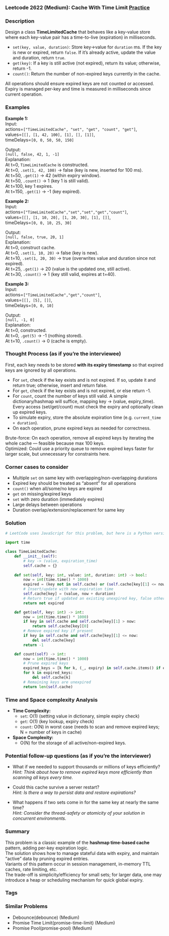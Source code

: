 ### Leetcode 2622 (Medium): Cache With Time Limit [Practice](https://leetcode.com/problems/cache-with-time-limit)

### Description  
Design a class **TimeLimitedCache** that behaves like a key-value store where each key-value pair has a time-to-live (expiration) in milliseconds.  
- `set(key, value, duration)`: Store key→value for `duration` ms. If the key is new or expired, return `false`. If it’s already active, update the value and duration, return `true`.
- `get(key)`: If a key is still active (not expired), return its value; otherwise, return -1.
- `count()`: Return the number of non-expired keys currently in the cache.  

All operations should ensure expired keys are not counted or accessed. Expiry is managed per-key and time is measured in milliseconds since current operation.

### Examples  

**Example 1:**  
Input:  
actions=`["TimeLimitedCache", "set", "get", "count", "get"]`,  
values=`[[], [1, 42, 100], [1], [], [1]]`,  
timeDelays=`[0, 0, 50, 50, 150]`

Output:  
`[null, false, 42, 1, -1]`  
Explanation:  
At t=0, `TimeLimitedCache` is constructed.  
At t=0, `.set(1, 42, 100)` → false (key is new, inserted for 100 ms).  
At t=50, `.get(1)` → 42 (within expiry window).  
At t=50, `.count()` → 1 (key 1 is still valid).  
At t=100, key 1 expires.  
At t=150, `.get(1)` → -1 (key expired).

**Example 2:**  
Input:  
actions=`["TimeLimitedCache","set","set","get","count"]`,  
values=`[[], [1, 10, 20], [1, 20, 30], [1], []]`,  
timeDelays=`[0, 0, 10, 25, 30]`

Output:  
`[null, false, true, 20, 1]`  
Explanation:  
At t=0, construct cache.  
At t=0, `.set(1, 10, 20)` → false (key is new).  
At t=10, `.set(1, 20, 30)` → true (overwrites value and duration since not expired).  
At t=25, `.get(1)` → 20 (value is the updated one, still active).  
At t=30, `.count()` → 1 (key still valid, expires at t=40).

**Example 3:**  
Input:  
actions=`["TimeLimitedCache","get","count"]`,  
values=`[[], [5], []]`,  
timeDelays=`[0, 0, 10]`

Output:  
`[null, -1, 0]`  
Explanation:  
At t=0, constructed.  
At t=0, `.get(5)` → -1 (nothing stored).  
At t=10, `.count()` → 0 (cache is empty).

### Thought Process (as if you’re the interviewee)  
First, each key needs to be stored **with its expiry timestamp** so that expired keys are ignored by all operations.  
- For `set`, check if the key exists and is not expired. If so, update it and return true; otherwise, insert and return false.
- For `get`, check if the key exists and is not expired, or else return -1.
- For `count`, count the number of keys still valid.
A simple dictionary/hashmap will suffice, mapping key → (value, expiry_time). Every access (set/get/count) must check the expiry and optionally clean up expired keys.
- To simulate expiry, store the absolute expiration time (e.g. `current_time + duration`).  
- On each operation, prune expired keys as needed for correctness.

Brute-force: On each operation, remove all expired keys by iterating the whole cache — feasible because max 100 keys.  
Optimized: Could use a priority queue to remove expired keys faster for larger scale, but unnecessary for constraints here.

### Corner cases to consider  
- Multiple `set` on same key with overlapping/non-overlapping durations  
- Expired key should be treated as “absent” for all operations  
- `count()` when all/some/no keys are expired  
- `get` on missing/expired keys  
- `set` with zero duration (immediately expires)  
- Large delays between operations  
- Duration overlap/extension/replacement for same key

### Solution

```python
# LeetCode uses JavaScript for this problem, but here is a Python version with similar logic.

import time

class TimeLimitedCache:
    def __init__(self):
        # key -> (value, expiration_time)
        self.cache = {}
    
    def set(self, key: int, value: int, duration: int) -> bool:
        now = int(time.time() * 1000)
        expired = (key not in self.cache) or (self.cache[key][1] <= now)
        # Insert/update with new expiration time
        self.cache[key] = (value, now + duration)
        # Return true if updated an existing unexpired key, false otherwise
        return not expired

    def get(self, key: int) -> int:
        now = int(time.time() * 1000)
        if key in self.cache and self.cache[key][1] > now:
            return self.cache[key][0]
        # Remove expired key if present
        if key in self.cache and self.cache[key][1] <= now:
            del self.cache[key]
        return -1

    def count(self) -> int:
        now = int(time.time() * 1000)
        # Prune expired keys
        expired_keys = [k for k, (_, expiry) in self.cache.items() if expiry <= now]
        for k in expired_keys:
            del self.cache[k]
        # Remaining keys are unexpired
        return len(self.cache)
```

### Time and Space complexity Analysis  

- **Time Complexity:**  
  - `set`: O(1) (setting value in dictionary, simple expiry check)
  - `get`: O(1) (key lookup, expiry check)
  - `count`: O(N) in worst case (needs to scan and remove expired keys; N = number of keys in cache)
- **Space Complexity:**  
  - O(N) for the storage of all active/non-expired keys.

### Potential follow-up questions (as if you’re the interviewer)  

- What if we needed to support thousands or millions of keys efficiently?  
  *Hint: Think about how to remove expired keys more efficiently than scanning all keys every time.*

- Could this cache survive a server restart?  
  *Hint: Is there a way to persist data and restore expirations?*

- What happens if two sets come in for the same key at nearly the same time?  
  *Hint: Consider the thread-safety or atomicity of your solution in concurrent environments.*

### Summary
This problem is a classic example of the **hashmap time-based cache** pattern, adding per-key expiration logic.  
The solution shows how to manage stateful data with expiry, and maintain “active” data by pruning expired entries.  
Variants of this pattern occur in session management, in-memory TTL caches, rate limiting, etc.  
The trade-off is simplicity/efficiency for small sets; for larger data, one may introduce a heap or scheduling mechanism for quick global expiry.

### Tags

### Similar Problems
- Debounce(debounce) (Medium)
- Promise Time Limit(promise-time-limit) (Medium)
- Promise Pool(promise-pool) (Medium)